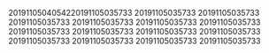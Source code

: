 2019110504054220191105035733
20191105035733
20191105035733
20191105035733
20191105035733
20191105035733
20191105035733
20191105035733
20191105035733
20191105035733
20191105035733
20191105035733
20191105035733
20191105035733
20191105035733
